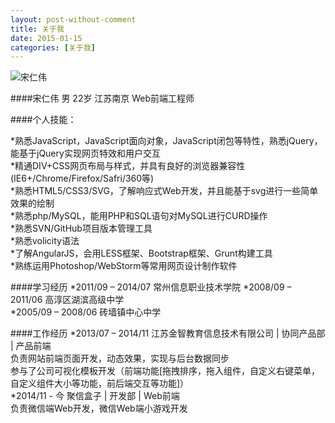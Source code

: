 ```yaml
---
layout: post-without-comment
title: 关于我
date: 2015-01-15
categories: [关于我]
---
```


![宋仁伟](http://rwson.github.io/assets/img/posts/me.jpg)

####宋仁伟 男 22岁 江苏南京 Web前端工程师    

####个人技能：   

*熟悉JavaScript，JavaScript面向对象，JavaScript闭包等特性，熟悉jQuery，能基于jQuery实现网页特效和用户交互     
*精通DIV+CSS网页布局与样式，并具有良好的浏览器兼容性(IE6+/Chrome/Firefox/Safri/360等)   
*熟悉HTML5/CSS3/SVG，了解响应式Web开发，并且能基于svg进行一些简单效果的绘制   
*熟悉php/MySQL，能用PHP和SQL语句对MySQL进行CURD操作   
*熟悉SVN/GitHub项目版本管理工具   
*熟悉volicity语法   
*了解AngularJS，会用LESS框架、Bootstrap框架、Grunt构建工具   
*熟练运用Photoshop/WebStorm等常用网页设计制作软件   


####学习经历
*2011/09 – 2014/07 常州信息职业技术学院
*2008/09 – 2011/06 高淳区湖滨高级中学   
*2005/09 – 2008/06 砖墙镇中心中学   

####工作经历
*2013/07 – 2014/11   江苏金智教育信息技术有限公司 | 协同产品部 | 产品前端    
负责网站前端页面开发，动态效果，实现与后台数据同步   
参与了公司可视化模板开发（前端功能[拖拽排序，拖入组件，自定义右键菜单，自定义组件大小等功能，前后端交互等功能]）   
*2014/11 - 今  聚信盒子 | 开发部 | Web前端   
负责微信端Web开发，微信Web端小游戏开发